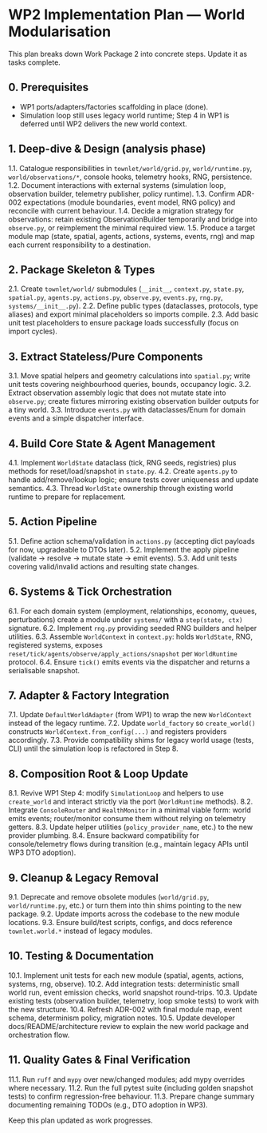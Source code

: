 # WP2 Implementation Plan — World Modularisation

This plan breaks down Work Package 2 into concrete steps. Update it as tasks complete.

## 0. Prerequisites
- WP1 ports/adapters/factories scaffolding in place (done).
- Simulation loop still uses legacy world runtime; Step 4 in WP1 is deferred until WP2 delivers the new world context.

## 1. Deep-dive & Design (analysis phase)
1.1. Catalogue responsibilities in `townlet/world/grid.py`, `world/runtime.py`, `world/observations/*`, console hooks, telemetry hooks, RNG, persistence.
1.2. Document interactions with external systems (simulation loop, observation builder, telemetry publisher, policy runtime).
1.3. Confirm ADR-002 expectations (module boundaries, event model, RNG policy) and reconcile with current behaviour.
1.4. Decide a migration strategy for observations: retain existing ObservationBuilder temporarily and bridge into `observe.py`, or reimplement the minimal required view.
1.5. Produce a target module map (state, spatial, agents, actions, systems, events, rng) and map each current responsibility to a destination.

## 2. Package Skeleton & Types
2.1. Create `townlet/world/` submodules (`__init__`, `context.py`, `state.py`, `spatial.py`, `agents.py`, `actions.py`, `observe.py`, `events.py`, `rng.py`, `systems/__init__.py`).
2.2. Define public types (dataclasses, protocols, type aliases) and export minimal placeholders so imports compile.
2.3. Add basic unit test placeholders to ensure package loads successfully (focus on import cycles).

## 3. Extract Stateless/Pure Components
3.1. Move spatial helpers and geometry calculations into `spatial.py`; write unit tests covering neighbourhood queries, bounds, occupancy logic.
3.2. Extract observation assembly logic that does not mutate state into `observe.py`; create fixtures mirroring existing observation builder outputs for a tiny world.
3.3. Introduce `events.py` with dataclasses/Enum for domain events and a simple dispatcher interface.

## 4. Build Core State & Agent Management
4.1. Implement `WorldState` dataclass (tick, RNG seeds, registries) plus methods for reset/load/snapshot in `state.py`.
4.2. Create `agents.py` to handle add/remove/lookup logic; ensure tests cover uniqueness and update semantics.
4.3. Thread `WorldState` ownership through existing world runtime to prepare for replacement.

## 5. Action Pipeline
5.1. Define action schema/validation in `actions.py` (accepting dict payloads for now, upgradeable to DTOs later).
5.2. Implement the apply pipeline (validate → resolve → mutate state → emit events).
5.3. Add unit tests covering valid/invalid actions and resulting state changes.

## 6. Systems & Tick Orchestration
6.1. For each domain system (employment, relationships, economy, queues, perturbations) create a module under `systems/` with a `step(state, ctx)` signature.
6.2. Implement `rng.py` providing seeded RNG builders and helper utilities.
6.3. Assemble `WorldContext` in `context.py`: holds `WorldState`, RNG, registered systems, exposes `reset/tick/agents/observe/apply_actions/snapshot` per `WorldRuntime` protocol.
6.4. Ensure `tick()` emits events via the dispatcher and returns a serialisable snapshot.

## 7. Adapter & Factory Integration
7.1. Update `DefaultWorldAdapter` (from WP1) to wrap the new `WorldContext` instead of the legacy runtime.
7.2. Update `world_factory` so `create_world()` constructs `WorldContext.from_config(...)` and registers providers accordingly.
7.3. Provide compatibility shims for legacy world usage (tests, CLI) until the simulation loop is refactored in Step 8.

## 8. Composition Root & Loop Update
8.1. Revive WP1 Step 4: modify `SimulationLoop` and helpers to use `create_world` and interact strictly via the port (`WorldRuntime` methods).
8.2. Integrate `ConsoleRouter` and `HealthMonitor` in a minimal viable form: world emits events; router/monitor consume them without relying on telemetry getters.
8.3. Update helper utilities (`policy_provider_name`, etc.) to the new provider plumbing.
8.4. Ensure backward compatibility for console/telemetry flows during transition (e.g., maintain legacy APIs until WP3 DTO adoption).

## 9. Cleanup & Legacy Removal
9.1. Deprecate and remove obsolete modules (`world/grid.py`, `world/runtime.py`, etc.) or turn them into thin shims pointing to the new package.
9.2. Update imports across the codebase to the new module locations.
9.3. Ensure build/test scripts, configs, and docs reference `townlet.world.*` instead of legacy modules.

## 10. Testing & Documentation
10.1. Implement unit tests for each new module (spatial, agents, actions, systems, rng, observe).
10.2. Add integration tests: deterministic small world run, event emission checks, world snapshot round-trips.
10.3. Update existing tests (observation builder, telemetry, loop smoke tests) to work with the new structure.
10.4. Refresh ADR-002 with final module map, event schema, determinism policy, migration notes.
10.5. Update developer docs/README/architecture review to explain the new world package and orchestration flow.

## 11. Quality Gates & Final Verification
11.1. Run `ruff` and `mypy` over new/changed modules; add mypy overrides where necessary.
11.2. Run the full pytest suite (including golden snapshot tests) to confirm regression-free behaviour.
11.3. Prepare change summary documenting remaining TODOs (e.g., DTO adoption in WP3).

Keep this plan updated as work progresses.
